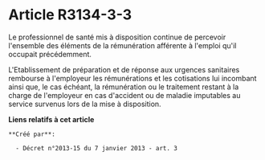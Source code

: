 # Article R3134-3-3

Le professionnel de santé mis à disposition continue de percevoir l'ensemble des éléments de la rémunération afférente à
l'emploi qu'il occupait précédemment.

L'Etablissement de préparation et de réponse aux urgences sanitaires rembourse à l'employeur les rémunérations et les
cotisations lui incombant ainsi que, le cas échéant, la rémunération ou le traitement restant à la charge de l'employeur en
cas d'accident ou de maladie imputables au service survenus lors de la mise à disposition.

**Liens relatifs à cet article**

	**Créé par**:

	  - Décret n°2013-15 du 7 janvier 2013 - art. 3
